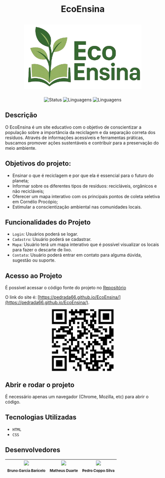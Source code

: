 <h1 align="center">
   EcoEnsina
    <br />
    <br />
    <a href="">
      <img src="figs/logo_ecoensina.png" alt="Logo EcoEnsina">
    </a>
</h1>

<p align="center">
  <img src="https://img.shields.io/badge/Status%20-%20Em%20Desenvolvimento%20%20-%20green" alt="Status">  
  <img src="https://img.shields.io/badge/Liguagem%20-%20HTML%20-%20red" alt="Linguagens">
  <img src="https://img.shields.io/badge/Liguagem%20-%20CSS%20-%20blue" alt="Linguagens">
</p>

## Descrição
O EcoEnsina é um site educativo com o objetivo de conscientizar a população sobre a importância da reciclagem e da separação correta dos resíduos. Através de informações acessíveis e ferramentas práticas, buscamos promover ações sustentáveis e contribuir para a preservação do meio ambiente.

## Objetivos do projeto:
- Ensinar o que é reciclagem e por que ela é essencial para o futuro do planeta;
- Informar sobre os diferentes tipos de resíduos: recicláveis, orgânicos e não recicláveis;
- Oferecer um mapa interativo com os principais pontos de coleta seletiva em Cornélio Procópio;
- Estimular a conscientização ambiental nas comunidades locais.

## Funcionalidades do Projeto 
- `Login`: Usuários poderá se logar.
- `Cadastro`: Usuário poderá se cadastrar.
- `Mapa`: Usuário terá um mapa interativo que é possível visualizar os locais para fazer o descarte de lixo.
- `Contato`: Usuário poderá entrar em contato para alguma dúvida, sugestão ou suporte.

## Acesso ao Projeto
<p>É possível acessar o código fonte do projeto no <a href="https://github.com/Pedrada66/EcoEnsina/tree/main">Repositório</a></p>

O link do site é: [https://pedrada66.github.io/EcoEnsina/](https://pedrada66.github.io/EcoEnsina/).
<p align="center">
    <a href="https://encr.pw/EcoEnsina">
      <img src="figs/QrCode.png" alt="QR Code">
    </a>
</p>

## Abrir e rodar o projeto
É necessário apenas um navegador (Chrome, Mozilla, etc) para abrir o código.

## Tecnologias Utilizadas
- `HTML`
- `CSS`

## Desenvolvedores
| [<img loading="lazy" src="https://github.com/Gnordh1/curriculumvitaeBGB/blob/main/figs/foto.jpg" width=115><br><sub>Bruno Garcia Baricelo</sub>](https://github.com/Gnordh1) |  [<img loading="lazy" src="https://avatars.githubusercontent.com/u/100427903?v=4" width=115><br><sub>Matheus Duarte</sub>](https://github.com/MatheuwsDuarte) |  [<img loading="lazy" src="https://avatars.githubusercontent.com/u/64929940?v=4" width=115><br><sub>Pedro Coppo Silva</sub>](https://github.com/Pedrada66) |
| :---: | :---: | :---: |  
